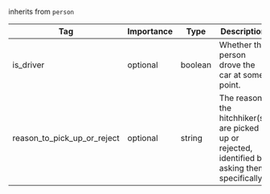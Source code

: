 inherits from `person`

| Tag                         | Importance   | Type     | Description                                                                                   | Enum | Example |
|-----------------------------|--------------|----------|-----------------------------------------------------------------------------------------------|------|---------|
| is_driver                   | optional  | boolean  | Whether the person drove the car at some point.                                               |      |         |
| reason_to_pick_up_or_reject | optional  | string   | The reason the hitchhiker(s) are picked up or rejected, identified by asking them specifically.|      |         |
